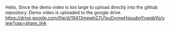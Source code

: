 Hello, Since the demo video is too large to upload directly into the github repository. Demo video is uploaded to the google drive.
https://drive.google.com/file/d/19413mewh27U1xuDymwHsjuubnYvwqbYo/view?usp=share_link 